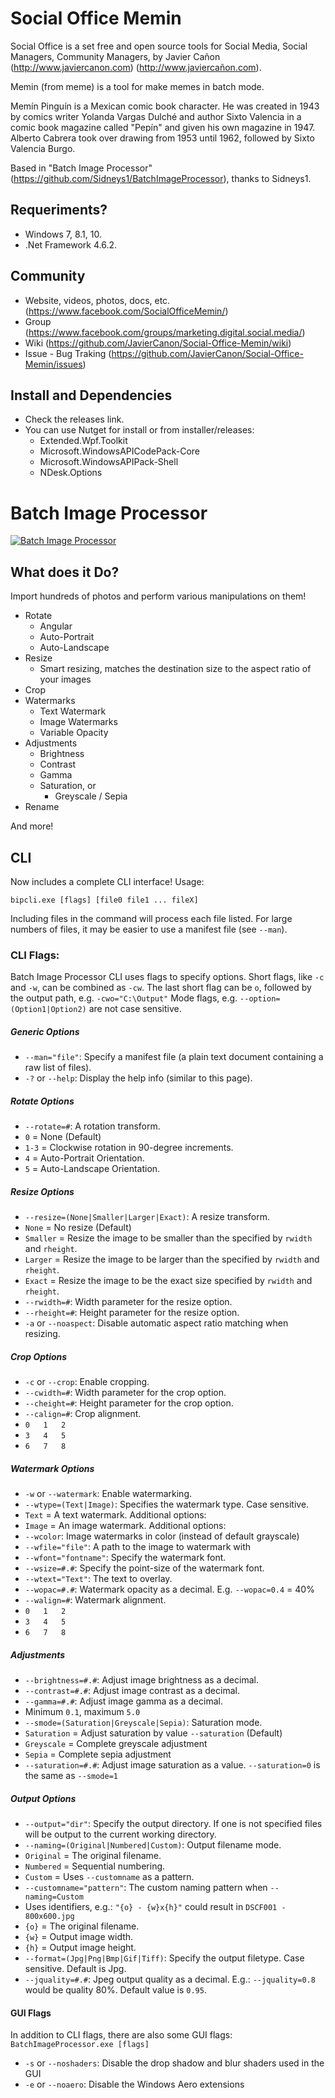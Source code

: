 # Social Office Memin #

Social Office is a set free and open source tools for Social Media, Social Managers, Community Managers, by Javier Cañon (http://www.javiercanon.com) (http://www.javiercañon.com).

Memin (from meme) is a tool for make memes in batch mode.

Memín Pinguín is a Mexican comic book character. He was created in 1943 by comics writer Yolanda Vargas Dulché and author Sixto Valencia in a comic book magazine called "Pepín" and given his own magazine in 1947. Alberto Cabrera took over drawing from 1953 until 1962, followed by Sixto Valencia Burgo.

Based in "Batch Image Processor" (https://github.com/Sidneys1/BatchImageProcessor), thanks to Sidneys1.

## Requeriments? ##

* Windows 7, 8.1, 10.
* .Net Framework 4.6.2.

## Community ##

* Website, videos, photos, docs, etc. (https://www.facebook.com/SocialOfficeMemin/)
* Group (https://www.facebook.com/groups/marketing.digital.social.media/)
* Wiki (https://github.com/JavierCanon/Social-Office-Memin/wiki)
* Issue - Bug Traking (https://github.com/JavierCanon/Social-Office-Memin/issues)

## Install and Dependencies ##

* Check the releases link.
* You can use Nutget for install or from installer/releases:
  * Extended.Wpf.Toolkit
  * Microsoft.WindowsAPICodePack-Core
  * Microsoft.WindowsAPIPack-Shell
  * NDesk.Options 

# Batch Image Processor #
[![Batch Image Processor](http://i.imgur.com/YJApth2.png)](http://i.imgur.com/YJApth2.png)
## What does it Do? ##

Import hundreds of photos and perform various manipulations on them!
* Rotate
  * Angular
  * Auto-Portrait
  * Auto-Landscape
* Resize
  * Smart resizing, matches the destination size to the aspect ratio of your images
* Crop
* Watermarks
  * Text Watermark
  * Image Watermarks
  * Variable Opacity
* Adjustments
  * Brightness
  * Contrast
  * Gamma
  * Saturation, or
    * Greyscale / Sepia
* Rename

And more!

## CLI ##

Now includes a complete CLI interface! Usage:

`bipcli.exe [flags] [file0 file1 ... fileX]`

Including files in the command will process each file listed. For large numbers of files, it may be easier to use a manifest file (see `--man`).

### CLI Flags: ###
Batch Image Processor CLI uses flags to specify options. Short flags, like `-c` and `-w`, can be combined as `-cw`. The last short flag can be `o`, followed by the output path, e.g. `-cwo="C:\Output"` Mode flags, e.g. `--option=(Option1|Option2)` are not case sensitive.

##### Generic Options #####
 * `--man="file"`: Specify a manifest file (a plain text document containing a raw list of files).
 * `-?` or `--help`: Display the help info (similar to this page).

##### Rotate Options #####
 * `--rotate=#`: A rotation transform.
  * `0` = None (Default)
  * `1-3` = Clockwise rotation in 90-degree increments.
  * `4` = Auto-Portrait Orientation.
  * `5` = Auto-Landscape Orientation.

##### Resize Options #####
 * `--resize=(None|Smaller|Larger|Exact)`: A resize transform.
  * `None` = No resize (Default)
  * `Smaller` = Resize the image to be smaller than the specified by `rwidth` and `rheight`.
  * `Larger` = Resize the image to be larger than the specified by `rwidth` and `rheight`.
  * `Exact` = Resize the image to be the exact size specified by `rwidth` and `rheight`.
 * `--rwidth=#`: Width parameter for the resize option.
 * `--rheight=#`: Height parameter for the resize option.
 * `-a` or `--noaspect`: Disable automatic aspect ratio matching when resizing.

##### Crop Options #####
 * `-c` or `--crop`: Enable cropping.
 * `--cwidth=#`: Width parameter for the crop option.
 * `--cheight=#`: Height parameter for the crop option.
 * `--calign=#`: Crop alignment.
  * `0   1   2`
  * `3   4   5`
  * `6   7   8`

##### Watermark Options #####
 * `-w` or `--watermark`: Enable watermarking.
 * `--wtype=(Text|Image)`: Specifies the watermark type. Case sensitive.
  * `Text` = A text watermark. Additional options:
  * `Image` = An image watermark. Additional options:
 * `--wcolor`: Image watermarks in color (instead of default grayscale)
 * `--wfile="file"`: A path to the image to watermark with
 * `--wfont="fontname"`: Specify the watermark font.
 * `--wsize=#.#`: Specify the point-size of the watermark font.
 * `--wtext="Text"`: The text to overlay.
 * `--wopac=#.#`: Watermark opacity as a decimal. E.g. `--wopac=0.4` = 40%
 * `--walign=#`: Watermark alignment.
  * `0   1   2`
  * `3   4   5`
  * `6   7   8`

##### Adjustments #####
 * `--brightness=#.#`: Adjust image brightness as a decimal.
 * `--contrast=#.#`: Adjust image contrast as a decimal.
 * `--gamma=#.#`: Adjust image gamma as a decimal.
  * Minimum `0.1`, maximum `5.0`
 * `--smode=(Saturation|Greyscale|Sepia)`: Saturation mode.
  * `Saturation` = Adjust saturation by value `--saturation` (Default)
  * `Greyscale` = Complete greyscale adjustment
  * `Sepia` = Complete sepia adjustment
 * `--saturation=#.#`: Adjust image saturation as a value. `--saturation=0` is the same as `--smode=1`

##### Output Options #####
 * `--output="dir"`: Specify the output directory. If one is not specified files will be output to the current working directory.
 * `--naming=(Original|Numbered|Custom)`: Output filename mode.
  * `Original` = The original filename.
  * `Numbered` = Sequential numbering.
  * `Custom` = Uses `--customname` as a pattern.
 * `--customname="pattern"`: The custom naming pattern when `--naming=Custom`
  * Uses identifiers, e.g.: `"{o} - {w}x{h}"` could result in `DSCF001 - 800x600.jpg`
   * `{o}` = The original filename.
   * `{w}` = Output image width.
   * `{h}` = Output image height.
 * `--format=(Jpg|Png|Bmp|Gif|Tiff)`: Specify the output filetype. Case sensitive. Default is Jpg.
 * `--jquality=#.#`: Jpeg output quality as a decimal. E.g.: `--jquality=0.8` would be quality 80%. Default value is `0.95`.

#### GUI Flags ####
In addition to CLI flags, there are also some GUI flags:
`BatchImageProcessor.exe [flags]`
* `-s` or `--noshaders`: Disable the drop shadow and blur shaders used in the GUI
* `-e` or `--noaero`: Disable the Windows Aero extensions
